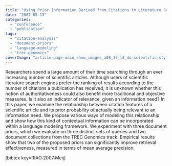```yaml
---
title: "Using Prior Information Derived from Citations in Literature Search"
date: "2007-05-13"
categories: 
  - "conference"
  - "publication"
tags: 
  - "citation-analysis"
  - "document-priors"
  - "language-modeling"
  - "trec-genomics"
coverImage: "article-page-main_ehow_images_a08_3l_l8_do-scientific-style-reference-citation-800x800.jpg"
---
```


Researchers spend a large amount of their time searching through an ever increasing number of scientific articles. Although users of scientific literature search engines prefer the ranking of results according to the number of citations a publication has received, it is unknown whether this notion of authoritativeness could also benefit more traditional and objective measures. Is it also an indicator of relevance, given an information need? In this paper, we examine the relationship between citation features of a scientific article and its prior probability of actually being relevant to an information need. We propose various ways of modeling this relationship and show how this kind of contextual information can be incorporated within a language modeling framework. We experiment with three document priors, which we evaluate on three distinct sets of queries and two document collections from the TREC Genomics track. Empirical results show that two of the proposed priors can significantly improve retrieval effectiveness, measured in terms of mean average precision.

\[bibtex key=RIAO:2007:Meij\]
